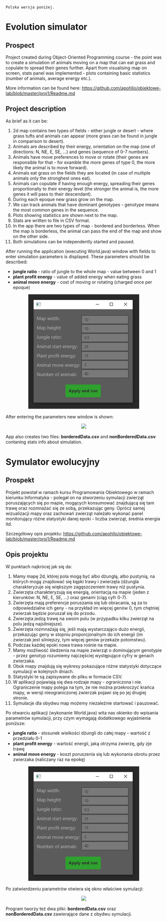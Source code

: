     Polska wersja poniżej.

# Evolution simulator
## Prospect
Project created during Object-Oriented Programming course - the point was to create a simulation of animals moving on a map that can eat grass and copulate to spread their genes further. Apart from visualising map on screen, stats panel was implemented - plots containing basic statistics (number of animals, average energy etc.).

More information can be found here: https://github.com/apohllo/obiektowe-lab/blob/master/proj1/Readme.md

## Project description

As brief as it can be:
1. 2d map contains two types of fields - either jungle or desert - where grass tufts and animals can appear (more grass can be found in jungle in comparison to desert).
2. Animals are described by their energy, orientation on the map (one of directions: N, NE, E, SE, ...) and genes (sequence of 0-7 numbers).
3. Animals have move preferences to move or rotate (their genes are responsible for that - for examble the more genes of type 0, the more likely the animal is to move forward).
4. Animals eat grass on the fields they are located (in case of multiple animals only the stronghest ones eat).
5. Animals can copulate if having enough energy, spreading their genes proportionally to their energy level (the stronger the animal is, the more genes it will pass to their descendant).
6. During each epoque new grass grow on the map.
7. We can track animals that have dominant genotypes - genotype means the most common genes in the sequence.
8. Plots showing statistics are shown next to the map.
9. Stats are written to file in CSV format.
10. In the app there are two types of map - bordered and borderless. When the map is borderless, the animal can pass the end of the map and show on the other side.
11. Both simulations can be independently started and paused.

After running the application (executing World.java) window with fields to enter simulation parameters is displayed. These parameters should be described:
 - **jungle ratio** - ratio of jungle to the whole map - value between 0 and 1
 - **plant profit energy** - value of added energy when eating grass
 -  **animal move energy** - cost of moving or rotating (charged once per epoque) 

<p align="center">
  <img src="https://github.com/IgSit/animalSimulation/blob/main/media/menu.png" />
</p>

After entering the parameters new window is shown:

<p align="center">
  <img src="https://github.com/IgSit/animalSimulation/blob/main/media/Animation.gif" />
</p>

App also creates two files: **borderedData.csv** and **nonBorderedData.csv** contaning stats info about simulation.

# Symulator ewolucyjny
## Prospekt
Projekt powstał w ramach kursu Programowania Obiektowego w ramach kierunku Informatyka - polegał on na stworzeniu symulacji zwierząt poruszających się po mapie, mogących
konsumować znajdującą się tam trawę oraz rozmnażać się ze sobą, przekazując geny. Oprócz samej wizualizacji mapy oraz zachowań zwierząt należało wykonać panel monitorujący
różne statystyki danej epoki - liczba zwierząt, średnia energia itd.

Szczegółowy opis projektu: https://github.com/apohllo/obiektowe-lab/blob/master/proj1/Readme.md

## Opis projektu

W punktach najkrócej jak się da:

1. Mamy mapę 2d, której pola mogą być albo dżunglą, albo pustynią, na których mogą znajdować się kępki trawy i zwierzęta (dżungla charakteryzuje się większym zagęszczeniem trawy
niż pustynia.
2. Zwierzęta charakteryzują się energią, orientacją na mapie (jeden z kierunków: N, NE, E, SE, ...) oraz genami (ciąg cyfr 0-7).
3. Zwierzęta mają preferencje poruszania się lub obracania, są za to odpowiedzialne ich geny - na przykład im więcej genów 0, tym chętniej zwierzak będzie poruszał się
do przodu.
4. Zwierzęta jedzą trawę na swoim polu (w przypadku kilku zwierząt na polu jedzą najsilniejsze).
5. Zwierzęta rozmnażają się, jeśli mają wystarczająco dużo energii, przekazując geny w stopniu proporcjonalnym do ich energii (im zwierzak jest silniejszy, tym
więcej genów przekaże potomstwu).
6. Podczas każdej epoki nowa trawa rośnie na mapie.
7. Mamy możliwość śledzenia na mapie zwierząt o dominującym genotypie - przez genotyp rozumiemy najczęściej występujące cyfry w genach zwierzaka.
8. Obok mapy znajdują się wykresy pokazujące różne statystyki dotyczące symulacji w kolejnych dniach.
9. Statystyki te są zapisywane do pliku w formacie CSV.
10. W aplikacji pojawiają się dwa rodzaje mapy - ograniczona i nie. Ograniczenie mapy polega na tym, że nie można przekroczyć krańca mapy, w wersji nieograniczonej zwierzak
pojawi się po jej drugiej stronie.
11. Symulacje dla obydwu map możemy niezależnie startować i pauzować.

Po otwarciu aplikacji (wykonanie World.java) wita nas okienko do wpisania parametrów symulacji, przy czym wymagają dodatkowego wyjaśnienia poniższe:
 - **jungle ratio** - stosunek wielkości dżungli do całej mapy - wartość z przedziału 0-1
 - **plant profit energy** - wartość energii, jaką otrzyma zwierzę, gdy zje trawę
 -  **animal move energy** - koszt poruszenia się lub wykonania obrotu przez zwierzaka (naliczany raz na epokę)

<p align="center">
  <img src="https://github.com/IgSit/animalSimulation/blob/main/media/menu.png" />
</p>

Po zatwierdzeniu parametrów otwiera się okno właściwe symulacji:

<p align="center">
  <img src="https://github.com/IgSit/animalSimulation/blob/main/media/Animation.gif" />
</p>

Program tworzy też dwa pliki: **borderedData.csv** oraz **nonBorderedData.csv** zawierające dane z obydwu symulacji.
